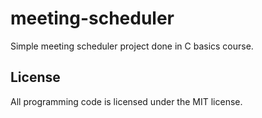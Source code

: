 # meeting-scheduler

Simple meeting scheduler project done in C basics course.

## License

All programming code is licensed under the MIT license.
